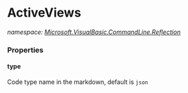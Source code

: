 ﻿# ActiveViews
_namespace: <a href="#" onClick="load('/docs/Microsoft.VisualBasic.CommandLine.Reflection/index.md')">Microsoft.VisualBasic.CommandLine.Reflection</a>_






### Properties

#### type
Code type name in the markdown, default is ``json``
